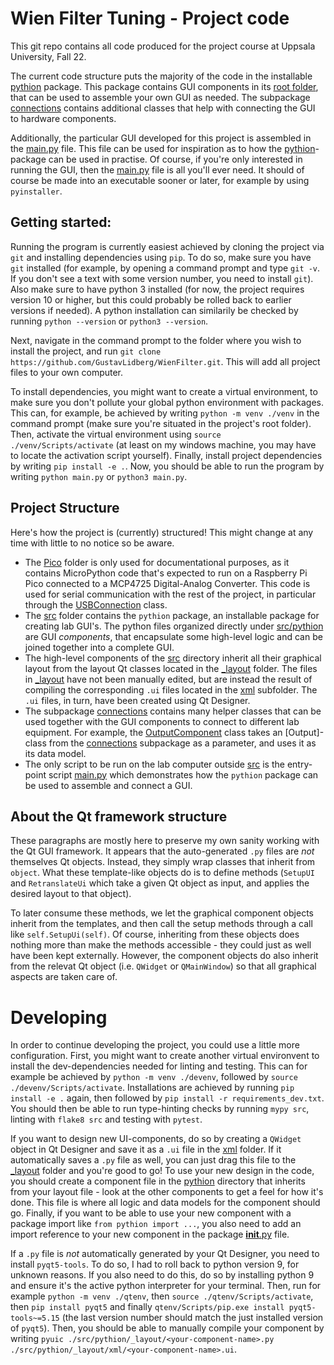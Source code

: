 # Wien Filter Tuning - Project code
This git repo contains all code produced for the project course at Uppsala University, Fall 22.

The current code structure puts the majority of the code in the installable [pythion](pythion) package. This package contains GUI components in its [root folder](src/pythion/), that can be used to assemble your own GUI as needed. The subpackage [connections](src/pythion/_connections) contains additional classes that help with connecting the GUI to hardware components. 

Additionally, the particular GUI developed for this project is assembled in the [main.py](main.py) file. This file can be used for inspiration as to how the [pythion](src/pythion/)-package can be used in practise. Of course, if you're only interested in running the GUI, then the [main.py](main.py) file is all you'll ever need. It should of course be made into an executable sooner or later, for example by using `pyinstaller`.

## Getting started:
Running the program is currently easiest achieved by cloning the project via `git` and installing dependencies using `pip`. To do so, make sure you have `git` installed (for example, by opening a command prompt and type `git -v`. If you don't see a text with some version number, you need to install `git`). Also make sure to have python 3 installed (for now, the project requires version 10 or higher, but this could probably be rolled back to earlier versions if needed). A python installation can similarily be checked by running `python --version` or `python3 --version`.

Next, navigate in the command prompt to the folder where you wish to install the project, and run `git clone https://github.com/GustavLidberg/WienFilter.git`. This will add all project files to your own computer.

To install dependencies, you might want to create a virtual environment, to make sure you don't pollute your global python environment with packages. This can, for example, be achieved by writing `python -m venv ./venv` in the command prompt (make sure you're situated in the project's root folder). Then, activate the virtual environment using `source ./venv/Scripts/activate` (at least on my windows machine, you may have to locate the activation script yourself). Finally, install project dependencies by writing `pip install -e .`. Now, you should be able to run the program by writing `python main.py` or `python3 main.py`.

## Project Structure
Here's how the project is (currently) structured! This might change at any time with little to no notice so be aware.
- The [Pico](Pico/) folder is only used for documentational purposes, as it contains MicroPython code that's expected to run on a Raspberry Pi Pico connected to a MCP4725 Digital-Analog Converter. This code is used for serial communication with the rest of the project, in particular through the [USBConnection](src/_connections/usb.py) class.
- The [src](src/) folder contains the `pythion` package, an installable package for creating lab GUI's. The python files organized directly under [src/pythion](src/pythion/) are GUI *components*, that encapsulate some high-level logic and can be joined together into a complete GUI. 
- The high-level components of the [src](src) directory inherit all their graphical layout from the layout Qt classes located in the [_layout](src/_layout/) folder. The files in [_layout](src/_layout/) have not been manually edited, but are instead the result of compiling the corresponding `.ui` files located in the [xml](src/_layout/xml/) subfolder. The `.ui` files, in turn, have been created using Qt Designer.
- The subpackage [connections](src/_connections) contains many helper classes that can be used together with the GUI components to connect to different lab equipment. For example, the [OutputComponent](src/output_component.py) class takes an [Output]-class from the [connections](src/_connections) subpackage as a parameter, and uses it as its data model.
- The only script to be run on the lab computer outside [src](src/) is the entry-point script [main.py](main.py) which demonstrates how the `pythion` package can be used to assemble and connect a GUI.

## About the Qt framework structure
These paragraphs are mostly here to preserve my own sanity working with the Qt GUI framework. It appears that the auto-generated `.py` files are *not* themselves Qt objects. Instead, they simply wrap classes that inherit from `object`. What these template-like objects do is to define methods (`SetupUI` and `RetranslateUi` which take a given Qt object as input, and applies the desired layout to that object).

To later consume these methods, we let the graphical component objects inherit from the templates, and then call the setup methods through a call like `self.SetupUi(self)`. Of course, inheriting from these objects does nothing more than make the methods accessible - they could just as well have been kept externally. However, the component objects do also inherit from the relevat Qt object (i.e. `QWidget` or `QMainWindow`) so that all graphical aspects are taken care of.

# Developing
In order to continue developing the project, you could use a little more configuration. First, you might want to create another virtual environvent to install the dev-dependencies needed for linting and testing. This can for example be achieved by `python -m venv ./devenv`, followed by `source ./devenv/Scripts/activate`. Installations are achieved by running `pip install -e .` again, then followed by `pip install -r requirements_dev.txt`. You should then be able to run type-hinting checks by running `mypy src`, linting with `flake8 src` and testing with `pytest`.

If you want to design new UI-components, do so by creating a `QWidget` object in Qt Designer and save it as a `.ui` file in the [xml](src/pythion/_layout/xml/) folder. If it automatically saves a `.py` file as well, you can just drag this file to the [_layout](src/pythion/_layout/) folder and you're good to go! To use your new design in the code, you should create a component file in the [pythion](src/pythion/) directory that inherits from your layout file - look at the other components to get a feel for how it's done. This file is where all logic and data models for the component should go. Finally, if you want to be able to use your new component with a package import like `from pythion import ...`, you also need to add an import reference to your new component in the package [__init__.py](src/pythion/__init__.py) file. 

If a `.py` file is *not* automatically generated by your Qt Designer, you need to install `pyqt5-tools`. To do so, I had to roll back to python version 9, for unknown reasons. If you also need to do this, do so by installing python 9 and ensure it's the active python interpreter for your terminal. Then, run for example `python -m venv ./qtenv`, then `source ./qtenv/Scripts/activate`, then `pip install pyqt5` and finally `qtenv/Scripts/pip.exe install pyqt5-tools~=5.15` (the last version number should match the just installed version of `pyqt5`). Then, you should be able to manually compile your component by writing `pyuic ./src/pythion/_layout/<your-component-name>.py ./src/pythion/_layout/xml/<your-component-name>.ui`.